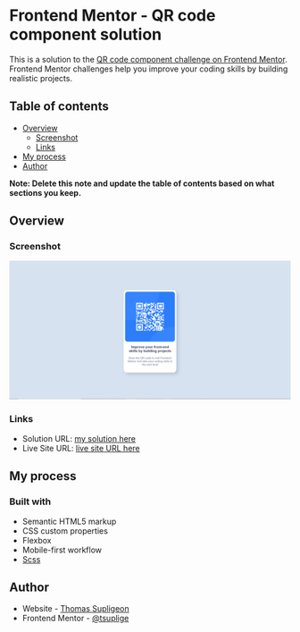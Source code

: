 # Frontend Mentor - QR code component solution

This is a solution to the [QR code component challenge on Frontend Mentor](https://www.frontendmentor.io/challenges/qr-code-component-iux_sIO_H). Frontend Mentor challenges help you improve your coding skills by building realistic projects. 

## Table of contents

- [Overview](#overview)
  - [Screenshot](#screenshot)
  - [Links](#links)
- [My process](#my-process)
- [Author](#author)

**Note: Delete this note and update the table of contents based on what sections you keep.**

## Overview

### Screenshot

![](./screenshot.jpg)


### Links

- Solution URL: [my solution here](https://github.com/tsuplige/QR_component)
- Live Site URL: [live site URL here](https://tsuplige.github.io/QR_component)

## My process

### Built with

- Semantic HTML5 markup
- CSS custom properties
- Flexbox
- Mobile-first workflow
- [Scss](https://sass-lang.com/)

## Author

- Website - [Thomas Supligeon](https://github.com/tsuplige)
- Frontend Mentor - [@tsuplige](https://www.frontendmentor.io/profile/tsuplige)
